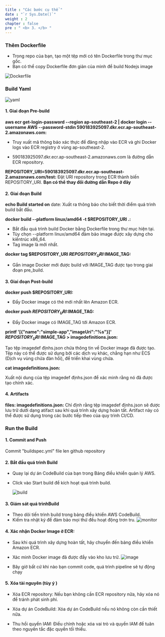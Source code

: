 ```yaml
---
title : "Các bước cụ thể "
date : "`r Sys.Date()`"
weight : 2
chapter : false
pre : " <b> 3. </b> "
---
```



### Thêm Dockerfile
+ Trong repo của bạn, tạo một tệp mới có tên Dockerfile trong thư mục gốc.
+ Bạn có thể copy Dockerfile đơn giản của mình để build Nodejs image


![Dockerfile](/images/3-stepbystep/Dockerfile.png)

 ### Build Yaml

 ![yaml](/images/3-stepbystep/yaml.png)


#### 1. Giai đoạn Pre-build 

 **aws ecr get-login-password --region ap-southeast-2 | docker login --username AWS --password-stdin 590183925097.dkr.ecr.ap-southeast-2.amazonaws.com:**

+ Truy xuất mã thông báo xác thực để đăng nhập vào ECR và ghi Docker logs vào ECR registry ở vùng ap-southeast-2.
  
+ 590183925097.dkr.ecr.ap-southeast-2.amazonaws.com là đường dẫn ECR repository. 

**REPOSITORY_URI=590183925097.dkr.ecr.ap-southeast-2.amazonaws.com/test:**
  Đặt URI repository trong ECR thành biến REPOSITORY_URI. **Bạn có thể thay đổi đường dẫn Repo ở đây**


#### 2. Giai đoạn Build 

**echo Build started on** date: Xuất ra thông báo cho biết thời điểm quá trình build bắt đầu.

**docker build --platform linux/amd64 -t $REPOSITORY_URI .:**
  
+ Bắt đầu quá trình build Docker bằng Dockerfile trong thư mục hiện tại.
+ Tùy chọn --platform linux/amd64 đảm bảo image được xây dựng cho kiến ​​trúc x86_64.
+ Tag image là mới nhất.
  
**docker tag $REPOSITORY_URI $REPOSITORY_URI:$IMAGE_TAG:**

+ Gắn image Docker mới được build với IMAGE_TAG được tạo trong giai đoạn pre_build.



#### 3. Giai đoạn Post-build 


**docker push $REPOSITORY_URI:**

+ Đẩy Docker image có thẻ mới nhất lên Amazon ECR.

**docker push $REPOSITORY_URI:$IMAGE_TAG:**

+ Đẩy Docker image có IMAGE_TAG tới Amazon ECR.

**printf '[{"name":"simple-app","imageUri":"%s"}]' $REPOSITORY_URI:$IMAGE_TAG > imagedefinitions.json:**

Tạo tệp imagedef địnhs.json chứa thông tin về Docker image đã được tạo. Tệp này có thể được sử dụng bởi các dịch vụ khác, chẳng hạn như ECS (Dịch vụ vùng chứa đàn hồi), để triển khai vùng chứa.

**cat imagedefinitions.json:**

Xuất nội dung của tệp imagedef địnhs.json để xác minh rằng nó đã được tạo chính xác.

#### 4. Artifacts
**files: imagedefinitions.json:**
Chỉ định rằng tệp imagedef địnhs.json sẽ được lưu trữ dưới dạng atifact sau khi quá trình xây dựng hoàn tất. Artifact này có thể được sử dụng trong các bước tiếp theo của quy trình CI/CD.


### Run the Build

#### 1. Commit and Push

Commit "buildspec.yml" file len github repository

#### 2. Bắt đầu quá trình Build

+ Quay lại dự án CodeBuild của bạn trong Bảng điều khiển quản lý AWS.
+ Click vào Start build để kích hoạt quá trình build.
  
  ![build](/images/3-stepbystep/build.png)

#### 3. Giám sát quá trìnhBuild

+ Theo dõi tiến trình build trong bảng điều khiển AWS CodeBuild.
+ Kiểm tra nhật ký để đảm bảo mọi thứ đều hoạt động trơn tru.
  ![monitor](/images/3-stepbystep/monitor.png)
  
#### 4. Xác nhận Docker Image ở ECR:
+ Sau khi quá trình xây dựng hoàn tất, hãy chuyển đến bảng điều khiển Amazon ECR.
+ Xác minh Docker image đã được đẩy vào kho lưu trữ.
  ![image](/images/3-stepbystep/iamge.png)

+ Bây giờ bất cứ khi nào bạn commit code, quá trình pipeline sẽ tự động chạy

#### 5. Xóa tài nguyên (tùy ý )

+ Xóa ECR repository:
Nếu bạn không cần ECR repository nữa, hãy xóa nó để tránh phát sinh phí.

+ Xóa dự án CodeBuild:
Xóa dự án CodeBuild nếu nó không còn cần thiết nữa.

+ Thu hồi quyền IAM:
Điều chỉnh hoặc xóa vai trò và quyền IAM để tuân theo nguyên tắc đặc quyền tối thiểu.

